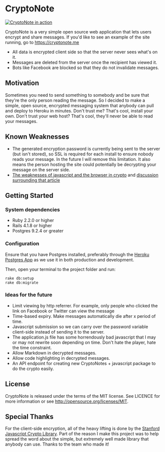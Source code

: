 # CryptoNote

[![CryptoNote in action](https://dl.dropboxusercontent.com/u/640957/GitHub/cryptonote.png)](https://cryptonote.me)

CryptoNote is a very simple open source web application that lets users encrypt and share messages. If you'd like to see an example of the site running, go to https://cryptonote.me

* All data is encrypted client side so that the server never sees what's on it.
* Messages are deleted from the server once the recipient has viewed it.
* Bots like Facebook are blocked so that they do not invalidate messages.

## Motivation

Sometimes you need to send something to somebody and be sure that they're the only person reading the message. So I decided to make a simple, open source, encrypted messaging system that anybody can pull and deploy to Heroku in minutes. Don't trust me? That's cool, install your own. Don't trust your web host? That's cool, they'll never be able to read your messages.

## Known Weaknesses

* The generated encryption password is currently being sent to the server (but isn't stored), so SSL is required for each install to ensure nobody reads your message. In the future I will remove this limitation. It also means the person hosting the site could potentially be decrypting your message on the server side.
* [The weaknesses of javascript and the browser in crypto](http://log.nadim.cc/?p=33) and [discussion surrounding that article](https://news.ycombinator.com/item?id=5768837)

## Getting Started

### System dependencies

- Ruby 2.2.0 or higher
- Rails 4.1.8 or higher
- Postgres 9.2.4 or greater

### Configuration

Ensure that you have Postgres installed, preferably through the [Heroku Postgres App](http://postgresapp.com) as we use it in both production and development.

Then, open your terminal to the project folder and run:

```
rake db:setup
rake db:migrate
```

### Ideas for the future

* Limit viewing by http referrer. For example, only people who clicked the link on Facebook or Twitter can view the message
* Time-based expiry. Make messages automatically die after x period of time.
* Javascript submission so we can carry over the password variable client-side instead of sending it to the server.
* The application.js file has some horrendously bad javascript that I may or may not rewrite soon depending on time. Don't hate the player, hate the time constraint. 
* Allow Markdown in decrypted messages.
* Allow code highlighting in decrypted messages.
* An API endpoint for creating new CryptoNotes + javascript package to do the crypto easily.

## License

CryptoNote is released under the terms of the MIT license. See LICENCE for more information or see http://opensource.org/licenses/MIT.

## Special Thanks

For the client-side encryption, all of the heavy lifting is done by the [Stanford Javascript Crypto Library](https://crypto.stanford.edu/sjcl/). Part of the reason I make this project was to help spread the word about the simple, but extremely well made library that anybody can use. Thanks to the team who made it!
